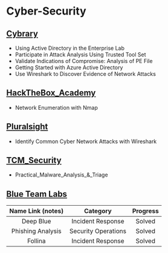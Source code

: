 # Cyber-Security



## [Cybrary](https://www.cybrary.it)

* Using Active Directory in the Enterprise Lab
* Participate in Attack Analysis Using Trusted Tool Set
* Validate Indications of Compromise: Analysis of PE File
* Getting Started with Azure Active Directory
* Use Wireshark to Discover Evidence of Network Attacks

## [HackTheBox_Academy](https://academy.hackthebox.com)

* Network Enumeration with Nmap

## [Pluralsight](https://www.pluralsight.com)

* Identify Common Cyber Network Attacks with Wireshark

## [TCM_Security](https://academy.tcm-sec.com)

* Practical_Malware_Analysis_&_Triage


## [Blue Team Labs](https://blueteamlabs.online) 
| Name Link (notes) | Category | Progress |
| :-: | :-: | :-:|
| Deep Blue|  Incident Response | Solved |
| Phishing Analysis|  Security Operations | Solved |
| Follina|  Incident Response | Solved |



